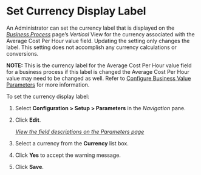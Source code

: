 # Set Currency Display Label

An Administrator can set the currency label that is displayed on the
*[Business Process](../Use_Cases/Manage_Business_Process.htm)* page’s
*Vertical* View for the currency associated with the Average Cost Per
Hour value field. Updating the setting only changes the label. This
setting does not accomplish any currency calculations or conversions.

**NOTE:** This is the currency label for the Average Cost Per Hour value
field for a business process if this label is changed the Average Cost
Per Hour value may need to be changed as well. Refer to [Configure
Business Value
Parameters](../Use_Cases/Configure_Business_Value_Parameters.htm) for
more information.

To set the currency display label:

1.  Select **Configuration \> Setup \> Parameters** in the *Navigation*
    pane.

2.  Click **Edit**.
    
    *[View the field descriptions on the Parameters
    page](../Page_Desc/Parameters_dspConduct.htm)*

3.  Select a currency from the **Currency** list box.

4.  Click **Yes** to accept the warning message.

5.  Click **Save**.
